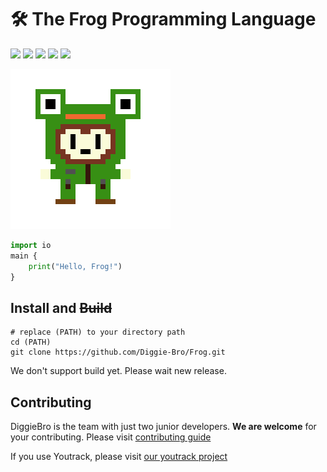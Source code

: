 # 🛠 The Frog Programming Language

<a href="https://github.com/Diggie-Bro/Frog"><img src="https://img.shields.io/badge/process-Develop-red"></a>
<a href="https://github.com/Diggie-Bro/Frog"><img src="https://img.shields.io/badge/build-X-green"></a>
<a href="https://www.python.org"><img src="https://img.shields.io/badge/language->=python3.6-blue"></a>
<a href="./LICENSE"><img src="https://img.shields.io/badge/LICENSE-MIT-pink"></a>
<a href="https://github.com/Diggie-Bro"><img src="https://img.shields.io/badge/DiggieBro-white"></a>

![](./img/FrogSungyi.png?raw=true)
``` python
import io
main {
    print("Hello, Frog!")
}
```

## Install and ~~Build~~
```
# replace (PATH) to your directory path
cd (PATH)
git clone https://github.com/Diggie-Bro/Frog.git
```

We don't support build yet. Please wait new release.

## Contributing
DiggieBro is the team with just two junior developers. **We are welcome** for your contributing.
Please visit [contributing guide](./CONTRIBUTING.md)  
  
If you use Youtrack, please visit [our youtrack project](https://diggiebro.myjetbrains.com/youtrack/projects/64edbc47-d78c-4869-8b43-54d080271c77)